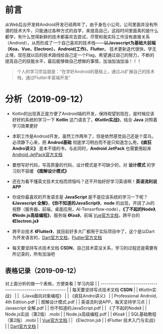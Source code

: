 

# 前言

从Web后台开发转Android开发已经两年了，由于身在小公司，公司里面并没有所谓的技术大牛，只能通过各种方式的自学，来提高自己，这段时间里面真的是什么都学，有什么觉得新鲜的技术都喜欢去尝试，尽管和我实际工作没有直接关系（Android），从而形成了一个自己喜欢的技术栈——**以Javascript为基础大前端（Koa、Vue、Electron）、Android(工作)、Flutter**。
技术更新迭代很快，学无止境，现在就以后的技术路线给自己定一个Flag，希望通过自己的努力，不断的提高自己的技能水平，最后能够做自己想做的事情，加油加油加油！！！

> 个人的学习宗旨就是：“在学好Android的基础上，通过Js扩展自己的技术栈，通过Flutter丰富端开发”

#	分析（2019-09-12）
-	Kotlin的出现真正是方便了Android端的开发，保持观望到现在，是时候应该好好的系统的学习一下 **Kotlin** 这门语言了，**《Kotlin实战》**，结合 **Java** 对照着学习效果更好

-	本职工作是Android开发，虽然工作两年了，但是依然感觉自己还是个菜鸟，必须静下心来，把 **Androd基础** 彻底学习明白而不是只知道怎么用，**《疯狂Andro讲义》** 是本不错的书，与此同时，**Android JetPack** 也需要用起来[Android JetPack官方文档](https://developer.android.com/jetpack)

-	要想写好代码，写高质量的代码，设计模式是不可缺少的，对 **设计模式** 的学习刻不容缓 **《图解设计模式》**

-	还在为看不懂英文技术文档而烦恼吗？还不开始好好学习英语啊！**英语流利说APP**

-	你说你最喜欢的开发语言是 **JavaScript** 是不是应该系统的学习一下呢？**《Javascript 全解》**，**《你不知道的JavaScript》**，**node** 的出现，开阔了Js的视野（服务器，前端，桌面应用，AI-Tensorflow-node），**《了不起的Node》**, **《Node.js高级编程》**，服务端 **《Koa》**，前端 [Vue官方文档](https://cn.vuejs.org/v2/guide/routing.html)，跨平台的 **《Electron.js》**

- 跨平台技术 **《Flutter》**，就目前好多大厂都用于实际项目中了，这个是以Dart为开发语言的，[Dart官方文档](http://dart.goodev.org/guides/language/language-tour)，[Flutter官方文档](https://flutterchina.club/get-started/install/)

- 每天要坚持写点技术文档 **CSDN**，自己技术菜没关系，学习的过程还是需要有所记录的，所有加油吧

##	表格记录（2019-09-12）
对上面分析的做一个表格，方便查看
| 学习内容                                                     |
| ------------------------------------------------------------ |
| 每天要坚持写点技术文档 **CSDN**                              |
| 《Kotlin实战》                                               |
| 《Java面向对象编程》                                         |
| 《疯狂Andro讲义》                                            |
| Professional Android, 4th Edition.pdf                        |
| 图解设计模式.pdf                                             |
| 英语流利说APP，每天坚持学习点                                |
| Javascript 全解.pdf                                          |
| 你不知道的JavaScript.pdf                                     |
| 《了不起的Node》                                             |
| Node.js实战（第2版）.mobi                                    |
| Node.js高级编程.pdf                                          |
| 《Koa》                                                      |
| SQL基础教程（第2版）.mobi                                    |
| [Vue官方文档](https://cn.vuejs.org/v2/guide/routing.html)    |
| 《Electron.js》                                              |
| 《Flutter 技术入门与实战》                                   |
| [Dart官方文档](http://dart.goodev.org/guides/language/language-tour) |





